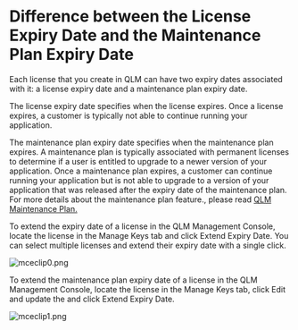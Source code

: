 # Difference between the License Expiry Date and the Maintenance Plan Expiry Date

Each license that you create in QLM can have two expiry dates associated with it: a license expiry date and a maintenance plan expiry date.

The license expiry date specifies when the license expires. Once a license expires, a customer is typically not able to continue running your application.

The maintenance plan expiry date specifies when the maintenance plan expires. A maintenance plan is typically associated with permanent licenses to determine if a user is entitled to upgrade to a newer version of your application. Once a maintenance plan expires, a customer can continue running your application but is not able to upgrade to a version of your application that was released after the expiry date of the maintenance plan. For more details about the maintenance plan feature., please read [QLM Maintenance Plan.](https://support.soraco.co/hc/en-us/articles/203184080)

To extend the expiry date of a license in the QLM Management Console, locate the license in the Manage Keys tab and click Extend Expiry Date. You can select multiple licenses and extend their expiry date with a single click.

![mceclip0.png](https://support.soraco.co/hc/article\_attachments/360088269672/mceclip0.png)

To extend the maintenance plan expiry date of a license in the QLM Management Console, locate the license in the Manage Keys tab, click Edit and update the and click Extend Expiry Date.&#x20;

![mceclip1.png](https://support.soraco.co/hc/article\_attachments/360088269852/mceclip1.png)
